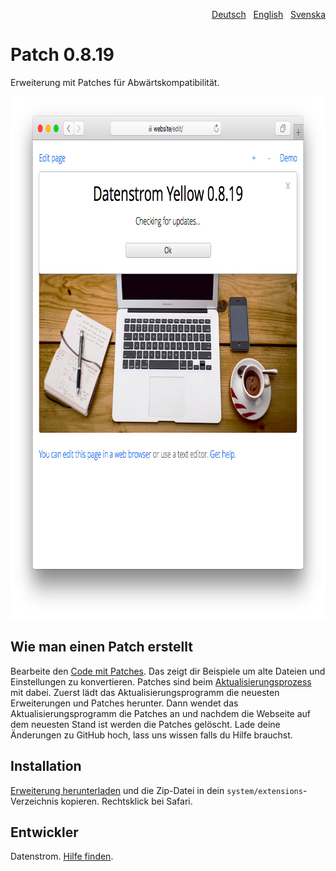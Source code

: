 <p align="right"><a href="README-de.md">Deutsch</a> &nbsp; <a href="README.md">English</a> &nbsp; <a href="README-sv.md">Svenska</a></p>

# Patch 0.8.19

Erweiterung mit Patches für Abwärtskompatibilität.

<p align="center"><img src="patch-screenshot.png?raw=true" width="795" height="836" alt="Bildschirmfoto"></p>

## Wie man einen Patch erstellt

Bearbeite den [Code mit Patches](https://github.com/datenstrom/yellow-extensions/blob/master/source/patch/patch.php). Das zeigt dir Beispiele um alte Dateien und Einstellungen zu konvertieren. Patches sind beim [Aktualisierungsprozess](https://github.com/datenstrom/yellow-extensions/tree/master/source/update/README-de.md) mit dabei. Zuerst lädt das Aktualisierungsprogramm die neuesten Erweiterungen und Patches herunter. Dann wendet das Aktualisierungsprogramm die Patches an und nachdem die Webseite auf dem neuesten Stand ist werden die Patches gelöscht. Lade deine Änderungen zu GitHub hoch, lass uns wissen falls du Hilfe brauchst.

## Installation

[Erweiterung herunterladen](https://github.com/datenstrom/yellow-extensions/raw/master/zip/patch.zip) und die Zip-Datei in dein `system/extensions`-Verzeichnis kopieren. Rechtsklick bei Safari.

## Entwickler

Datenstrom. [Hilfe finden](https://datenstrom.se/de/yellow/help/).
